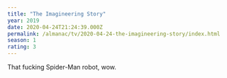 ```yaml
---
title: "The Imagineering Story"
year: 2019
date: 2020-04-24T21:24:39.000Z
permalink: /almanac/tv/2020-04-24-the-imagineering-story/index.html
season: 1
rating: 3
---
```


That fucking Spider-Man robot, wow.